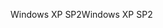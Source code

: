 <span data-ttu-id="56d5d-101">Windows XP SP2</span><span class="sxs-lookup"><span data-stu-id="56d5d-101">Windows XP SP2</span></span>
